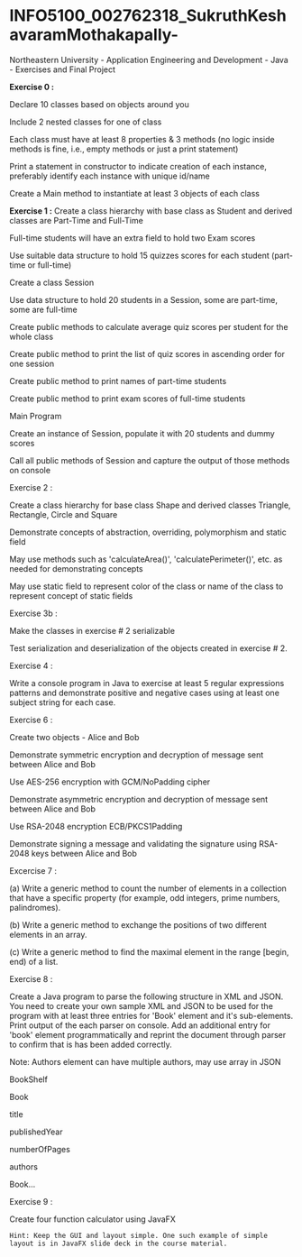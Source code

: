 # INFO5100_002762318_SukruthKeshavaramMothakapally-
Northeastern University - Application Engineering and Development - Java - Exercises and Final Project



**Exercise 0 :**

Declare 10 classes based on objects around you

Include 2 nested classes for one of class

Each class must have at least 8 properties & 3 methods (no logic inside methods is fine, i.e., empty methods or just a print statement)

Print a statement in constructor to indicate creation of each instance, preferably identify each instance with unique id/name

Create a Main method to instantiate at least 3 objects of each class



**Exercise 1 :**
Create a class hierarchy with base class as Student and derived classes are Part-Time and Full-Time

Full-time students will have an extra field to hold two Exam scores

Use suitable data structure to hold 15 quizzes scores for each student (part-time or full-time)

Create a class Session

Use data structure to hold 20 students in a Session, some are part-time, some are full-time

Create public methods to calculate average quiz scores per student for the whole class

Create public method to print the list of quiz scores in ascending order for one session

Create public method to print names of part-time students

Create public method to print exam scores of full-time students

Main Program

Create an instance of Session, populate it with 20 students and dummy scores

Call all public methods of Session and capture the output of those methods on console



Exercise 2 :

Create a class hierarchy for base class Shape and derived classes Triangle, Rectangle, Circle and Square

Demonstrate concepts of abstraction, overriding, polymorphism and static field

May use methods such as 'calculateArea()', 'calculatePerimeter()', etc. as needed for demonstrating concepts

May use static field to represent color of the class or name of the class to represent concept of static fields



Exercise 3b :

Make the classes in exercise # 2 serializable

Test serialization and deserialization of the objects created in exercise # 2.



Exercise 4 :

Write a console program in Java to exercise at least 5 regular expressions patterns and demonstrate positive and negative cases using at least one subject string for each case.



Exercise 6 :

Create two objects - Alice and Bob

Demonstrate symmetric encryption and decryption of message sent between Alice and Bob

Use AES-256 encryption with GCM/NoPadding cipher

Demonstrate asymmetric encryption and decryption of message sent between Alice and Bob

Use RSA-2048 encryption ECB/PKCS1Padding

Demonstrate signing a message and validating the signature using RSA-2048 keys between Alice and Bob



Excercise 7 :

(a) Write a generic method to count the number of elements in a collection that have a specific property (for example, odd integers, prime numbers, palindromes).

(b) Write a generic method to exchange the positions of two different elements in an array.

(c) Write a generic method to find the maximal element in the range [begin, end) of a list.



Exercise 8 : 

Create a Java program to parse the following structure in XML and JSON. You need to create your own sample XML and JSON to be used for the program with at least three entries for 'Book' element and it's sub-elements. Print output of the each parser on console. Add an additional entry for 'book' element programmatically and reprint the document through parser to confirm that is has been added correctly.

Note: Authors element can have multiple authors, may use array in JSON

BookShelf

Book

title

publishedYear

numberOfPages

authors 

Book...



Exercise 9 :

Create four function calculator using JavaFX

	Hint: Keep the GUI and layout simple. One such example of simple layout is in JavaFX slide deck in the course material. 




